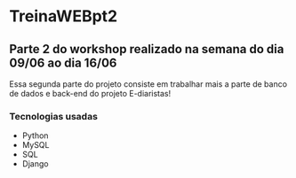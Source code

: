 # TreinaWEBpt2 
## Parte 2 do workshop realizado na semana do dia 09/06 ao dia 16/06
Essa segunda parte do projeto consiste em trabalhar mais a parte de banco de dados e back-end do projeto E-diaristas!

### Tecnologias usadas 
* Python
* MySQL
* SQL
* Django
